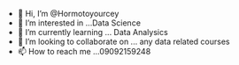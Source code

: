 - 👋 Hi, I’m @Hormotoyourcey
- 👀 I’m interested in ...Data Science
- 🌱 I’m currently learning ... Data Analysics
- 💞️ I’m looking to collaborate on ... any data related courses
- 📫 How to reach me ...09092159248

<!---
Hormotoyourcey/Hormotoyourcey is a ✨ special ✨ repository because its `README.md` (this file) appears on your GitHub profile.
You can click the Preview link to take a look at your changes.
--->
